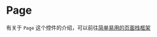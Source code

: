 # Page

有关于 `Page` 这个控件的介绍，可以前往[简单易用的页面栈框架](https://github.com/GDPURJYFS/WellChat/blob/master/doc/readme.md)